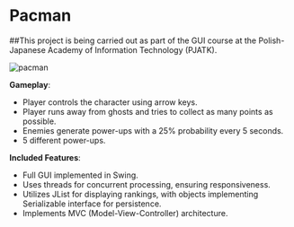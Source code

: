 # Pacman 
##This project is being carried out as part of the GUI course at the Polish-Japanese Academy of Information Technology (PJATK).


![pacman](https://github.com/BocianRocky/Pacman/assets/133920334/6c4bf498-ed77-4c68-8e35-22e645feae9f)

**Gameplay**:
- Player controls the character using arrow keys.
- Player runs away from ghosts and tries to collect as many points as possible.
- Enemies generate power-ups with a 25% probability every 5 seconds.
- 5 different power-ups.

**Included Features**:
  - Full GUI implemented in Swing.
  - Uses threads for concurrent processing, ensuring responsiveness.
  - Utilizes JList for displaying rankings, with objects implementing Serializable interface for persistence.
  - Implements MVC (Model-View-Controller) architecture.
